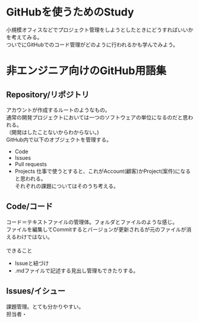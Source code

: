 # GitHubを使うためのStudy
小規模オフィスなどでプロジェクト管理をしようとしたときにどうすればいいかを考えてみる。<br>
ついでにGitHubでのコード管理がどのように行われるかも学んでみよう。<br>

# 非エンジニア向けのGitHub用語集

## Repository/リポジトリ
アカウントが作成するルートのようなもの。<br>
通常の開発プロジェクトにおいては一つのソフトウェアの単位になるのだと思われる。<br>
（開発はしたことないからわからない。)<br>
GitHub内で以下のオブジェクトを管理する。<br>
* Code
* Issues
* Pull requests
* Projects
仕事で使うとすると、これがAccount(顧客)かProject(案件)になると思われる。<br>
それぞれの課題についてはそのうち考える。

## Code/コード
コード＝テキストファイルの管理体。フォルダとファイルのような感じ。<br>
ファイルを編集してCommitするとバージョンが更新されるが元のファイルが消えるわけではない。<br>
<br>
できること
* Issueと紐づけ
* .mdファイルで記述する見出し管理もできたりする。

## Issues/イシュー
課題管理。とても分かりやすい。<br>
担当者・


